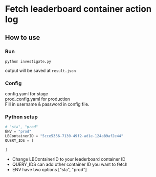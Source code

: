 # Fetch leaderboard container action log

## How to use
### Run
```
python investigate.py
```
output will be saved at `result.json`  
### Config
config.yaml for stage  
prod_config.yaml for production  
Fill in username & password in config file.  

### Python setup
```python
# "sta", "prod"
ENV = "prod"
LBContainerID = "5cce5356-7130-49f2-ad1e-124a89af2e44"
QUERY_IDS = [
    
]
```
- Change LBContainerID to your leaderboard container ID
- QUERY_IDS can add other container ID you want to fetch
- ENV have two options ["sta", "prod"]